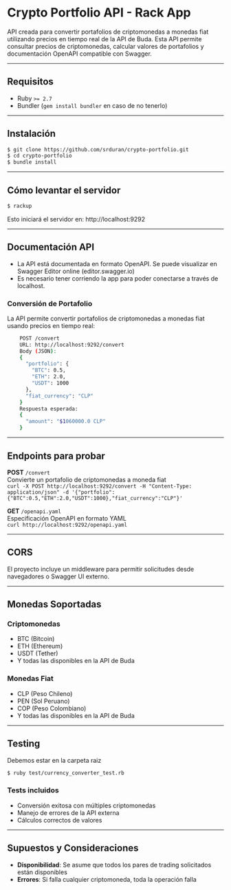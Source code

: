# Crypto Portfolio API - Rack App
API creada para convertir portafolios de criptomonedas a monedas fiat utilizando precios en tiempo real de la API de Buda. Esta API permite consultar precios de criptomonedas, calcular valores de portafolios y documentación OpenAPI compatible con Swagger.

---

## Requisitos
- Ruby `>= 2.7`
- Bundler (`gem install bundler` en caso de no tenerlo)

---

## Instalación
```bash
$ git clone https://github.com/srduran/crypto-portfolio.git
$ cd crypto-portfolio
$ bundle install
```

---

## Cómo levantar el servidor
```bash
$ rackup
```
Esto iniciará el servidor en: http://localhost:9292

---

## Documentación API
- La API está documentada en formato OpenAPI. Se puede visualizar en Swagger Editor online (editor.swagger.io)
- Es necesario tener corriendo la app para poder conectarse a través de localhost.

### Conversión de Portafolio
La API permite convertir portafolios de criptomonedas a monedas fiat usando precios en tiempo real:

```bash  
    POST /convert
    URL: http://localhost:9292/convert
    Body (JSON):
    {
      "portfolio": {
        "BTC": 0.5,
        "ETH": 2.0,
        "USDT": 1000
      },
      "fiat_currency": "CLP"
    }
    Respuesta esperada:
    {
      "amount": "$1060000.0 CLP"
    }
```

---

## Endpoints para probar
**POST** `/convert` \
Convierte un portafolio de criptomonedas a moneda fiat \
`curl -X POST http://localhost:9292/convert -H "Content-Type: application/json" -d '{"portfolio":{"BTC":0.5,"ETH":2.0,"USDT":1000},"fiat_currency":"CLP"}'`

**GET** `/openapi.yaml` \
Especificación OpenAPI en formato YAML \
`curl http://localhost:9292/openapi.yaml`

---

## CORS
El proyecto incluye un middleware para permitir solicitudes desde navegadores o Swagger UI externo.

---

## Monedas Soportadas

### Criptomonedas
- BTC (Bitcoin)
- ETH (Ethereum) 
- USDT (Tether)
- Y todas las disponibles en la API de Buda

### Monedas Fiat
- CLP (Peso Chileno)
- PEN (Sol Peruano)
- COP (Peso Colombiano)
- Y todas las disponibles en la API de Buda

---

## Testing
Debemos estar en la carpeta raiz
```bash
$ ruby test/currency_converter_test.rb
```

### Tests incluidos
- Conversión exitosa con múltiples criptomonedas
- Manejo de errores de la API externa
- Cálculos correctos de valores

---

## Supuestos y Consideraciones
- **Disponibilidad**: Se asume que todos los pares de trading solicitados están disponibles
- **Errores**: Si falla cualquier criptomoneda, toda la operación falla